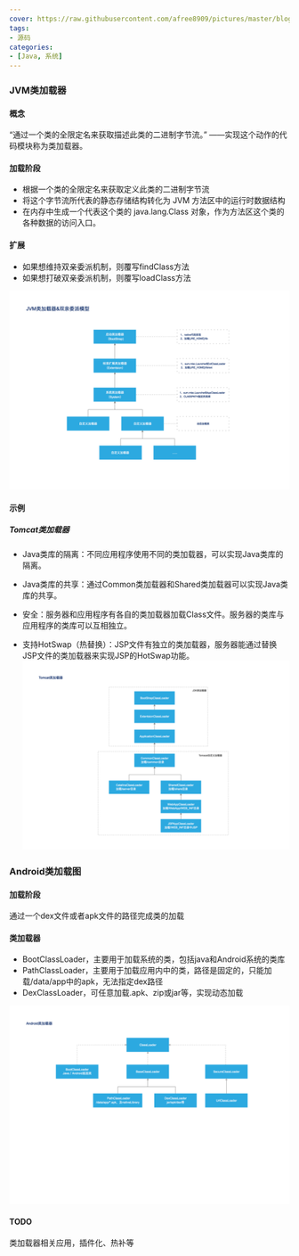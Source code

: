 ```yaml
---
cover: https://raw.githubusercontent.com/afree8909/pictures/master/blog20200428154534.png
tags: 
- 源码
categories:
- [Java, 系统]
---
```


### JVM类加载器
#### 概念
“通过一个类的全限定名来获取描述此类的二进制字节流。” ——实现这个动作的代码模块称为类加载器。
#### 加载阶段
* 根据一个类的全限定名来获取定义此类的二进制字节流
* 将这个字节流所代表的静态存储结构转化为 JVM 方法区中的运行时数据结构
* 在内存中生成一个代表这个类的 java.lang.Class 对象，作为方法区这个类的各种数据的访问入口。

#### 扩展
* 如果想维持双亲委派机制，则覆写findClass方法
* 如果想打破双亲委派机制，则覆写loadClass方法

![](https://raw.githubusercontent.com/afree8909/pictures/master/blog20200428154534.png)


#### 示例
##### Tomcat类加载器
* Java类库的隔离：不同应用程序使用不同的类加载器，可以实现Java类库的隔离。

* Java类库的共享：通过Common类加载器和Shared类加载器可以实现Java类库的共享。

* 安全：服务器和应用程序有各自的类加载器加载Class文件。服务器的类库与应用程序的类库可以互相独立。

* 支持HotSwap（热替换）：JSP文件有独立的类加载器，服务器能通过替换JSP文件的类加载器来实现JSP的HotSwap功能。
![](https://raw.githubusercontent.com/afree8909/pictures/master/blog20200428154542.png)


### Android类加载图
#### 加载阶段
通过一个dex文件或者apk文件的路径完成类的加载
#### 类加载器
* BootClassLoader，主要用于加载系统的类，包括java和Android系统的类库
* PathClassLoader，主要用于加载应用内中的类，路径是固定的，只能加载/data/app中的apk，无法指定dex路径
* DexClassLoader，可任意加载.apk、zip或jar等，实现动态加载

![](https://raw.githubusercontent.com/afree8909/pictures/master/blog20200428154548.png)


#### TODO
类加载器相关应用，插件化、热补等


